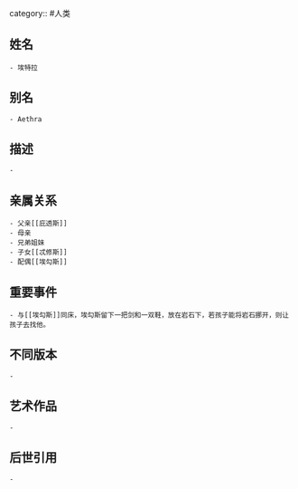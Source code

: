 category:: #人类
## 姓名
	- 埃特拉
## 别名
	- Aethra
## 描述
	-
## 亲属关系
	- 父亲[[庇透斯]]
	- 母亲
	- 兄弟姐妹
	- 子女[[忒修斯]]
	- 配偶[[埃勾斯]]
## 重要事件
	- 与[[埃勾斯]]同床，埃勾斯留下一把剑和一双鞋，放在岩石下，若孩子能将岩石挪开，则让孩子去找他。
## 不同版本
	-
## 艺术作品
	-
## 后世引用
	-
